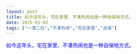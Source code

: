 ```yaml
---
layout: post
title: 如今这年头，宅在家里、不凑热闹也是一种自保地方式。
date: 2015-01-02
tags: ["一清二白","不凑热闹","宅在家里","自保"]
---
```


<!-- build time:Sat Jun 23 2018 12:05:16 GMT+0800 (中国标准时间) -->

<span style="color:#00f">如今这年头，宅在家里、不凑热闹也是一种自保地方式</span>。
<!-- rebuild by neat -->